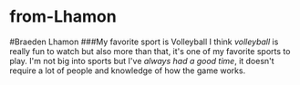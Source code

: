 # from-Lhamon

#Braeden Lhamon
###My favorite sport is Volleyball
I think *volleyball* is really fun to watch but also more than that, it's one of my favorite sports to play. I'm not big into sports but I've *always had a good time*, it doesn't require a lot of people and knowledge of how the game works.